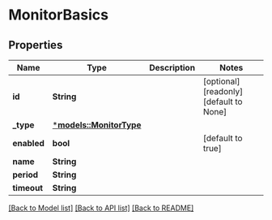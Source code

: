 # MonitorBasics

## Properties
Name | Type | Description | Notes
------------ | ------------- | ------------- | -------------
**id** | **String** |  | [optional] [readonly] [default to None]
**_type** | [***models::MonitorType**](MonitorType.md) |  | 
**enabled** | **bool** |  | [default to true]
**name** | **String** |  | 
**period** | **String** |  | 
**timeout** | **String** |  | 

[[Back to Model list]](../README.md#documentation-for-models) [[Back to API list]](../README.md#documentation-for-api-endpoints) [[Back to README]](../README.md)


